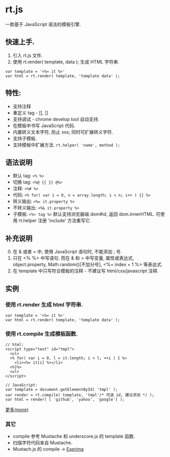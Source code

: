 # rt.js

一款基于 JavaScript 语法的模板引擎.


## 快速上手.

1. 引入 rt.js 文件.
2. 使用 rt.render( template, data ); 生成 HTML 字符串.

```
var template = '<%= it %>'
var html = rt.render( template, 'template data' );
```

## 特性:
* 支持注释
* 重定义 tag - [[, ]]
* 支持调试 - chrome develop tool 自动支持.
* 在模板中书写 JavaScript 代码.
* 内置转义文本字符, 防止 xss; 同时可扩展转义字符.
* 支持子模板.
* 支持模板中扩展方法. `rt.helper( 'name', method );`

## 语法说明
* 默认 tag: `<% %>`
* 切换 tag: `<%@ {{ }} @%>`
* 注释: `<%# %>`
* 代码: `<% for( var i = 0, n = array.length; i < n; i++ ) {} %>`
* 转义输出: `<%= it.property %>`
* 不转义输出: `<%& it.property %>`
* 子模板: `<%> tag %>` 默认支持浏览器端 dom#id, 返回 dom.innerHTML. 可使用 rt.helper 注册 'include' 方法重写它.

## 补充说明
0. 在 & 或者 = 中, 使用 JavaScript 语句时, 不能添加 ; 号.
1. 只在 <% %> 中写语句. 而在 & 和 = 中写变量, 属性或表达式, object.property, Math.random()[不加分号], <%= index + 1 %> 等表达式.
2. 在 template 中只写符合模板的注释 - 不建议写 html/css/javascript 注释.


## 实例

### 使用 rt.render 生成 html 字符串.

```
var template = '<%= it %>'
var html = rt.render( template, 'template data' );
```

### 使用 rt.compile 生成模板函数.
```
// html:
<script type="text" id="tmpl">
  <ul>
  <% for( var i = 0, l = it.length; i < l; ++i ) { %>
    <li><%= it[i] %></li>
  <%}%>
  <ul>
</script>

// JavaScript:
var template = document.getElementById( 'tmpl' );
var render = rt.compile( template, 'tmpl'/* 可选 id, 建议添加 */ );
var html = render( [ 'github', 'yahoo', 'google'] );
```

[更多(more)](http://zhanhongtao.github.io/blog/rt)


### 其它
* compile 参考 Mustache 和 underscore.js 的 template 函数. 
* 扫描字符代码来自 Mustache.
* Mustach.js 的 compile -> [Esprima](http://esprima.org/)



